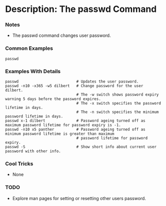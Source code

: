 # Description: The passwd Command

### Notes
* The passwd command changes user password.

### Common Examples
```shell
passwd
```

### Examples With Details
```shell
passwd                          # Updates the user password.
passwd -n10 -x365 -w5 dilbert   # Change password for the user dilbert.
                                # The -w switch shows password expiry warning 5 days before the password expires.
                                # The -x switch specifies the password lifetime in days.
                                # The -n switch specifies the minimum password lifetime in days.
passwd x-1 dilbert              # Password ageing turned off as maximum password lifetime for password expiry is -1.
passwd -n10 x5 panther          # Password ageing turned off as minimum password lifetime is greater than maximum
                                # password lifetime for password expiry.
passwd -S                       # Show short info about current user password with other info.
```

### Cool Tricks
* None

### TODO
* Explore man pages for setting or resetting other users password.
